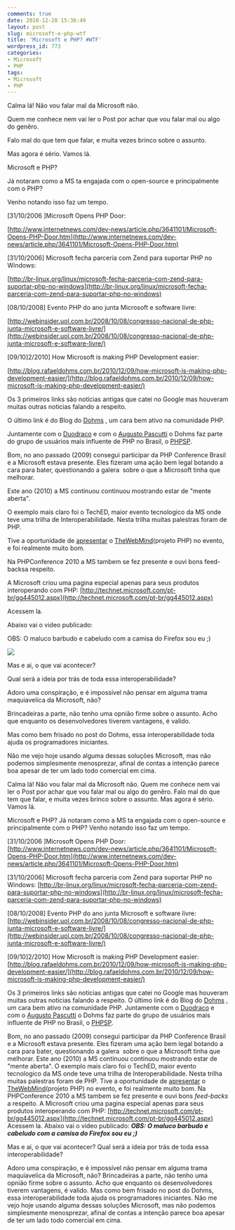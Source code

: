 ```yaml
---
comments: true
date: 2010-12-28 15:36:49
layout: post
slug: microsoft-e-php-wtf
title: 'Microsoft e PHP? #WTF'
wordpress_id: 773
categories:
- Microsoft
- PHP
tags:
- Microsoft
- PHP
---
```








Calma lá! Não vou falar mal da Microsoft não.  

Quem me conhece nem vai ler o Post por achar que vou falar mal ou algo do genêro.  

Falo mal do que tem que falar, e muita vezes brinco sobre o assunto.  

Mas agora é sério. Vamos lá.




Microsoft e PHP?  

Já notaram como a MS ta engajada com o open-source e principalmente com o PHP?  

Venho notando isso faz um tempo.




[31/10/2006 ]Microsoft Opens PHP Door:  

[http://www.internetnews.com/dev-news/article.php/3641101/Microsoft-Opens-PHP-Door.htm](http://www.internetnews.com/dev-news/article.php/3641101/Microsoft-Opens-PHP-Door.htm)




[31/10/2006] Microsoft fecha parceria com Zend para suportar PHP no Windows:  

[http://br-linux.org/linux/microsoft-fecha-parceria-com-zend-para-suportar-php-no-windows](http://br-linux.org/linux/microsoft-fecha-parceria-com-zend-para-suportar-php-no-windows)




[08/10/2008] Evento PHP do ano junta Microsoft e software livre:  

[http://webinsider.uol.com.br/2008/10/08/congresso-nacional-de-php-junta-microsoft-e-software-livre/](http://webinsider.uol.com.br/2008/10/08/congresso-nacional-de-php-junta-microsoft-e-software-livre/)




[09/10]2/2010] How Microsoft is making PHP Development easier:  

[http://blog.rafaeldohms.com.br/2010/12/09/how-microsoft-is-making-php-development-easier/](http://blog.rafaeldohms.com.br/2010/12/09/how-microsoft-is-making-php-development-easier/)




Os 3 primeiros links são notícias antigas que catei no Google mas houveram muitas outras noticias falando a respeito.  

O último link é do Blog do [Dohms](http://twitter.com/rdohms) , um cara bem ativo na comunidade PHP.  

Juntamente com o [Duodraco](http://twitter.com/duodraco) e com o [Augusto Pascutti](http://twitter.com/augustohp) o Dohms faz parte do grupo de usuários mais influente de PHP no Brasil, o [PHPSP](http://www.phpsp.org.br/).




Bom, no ano passado (2009) consegui participar da PHP Conference Brasil e a Microsoft estava presente. Eles fizeram uma ação bem legal botando a cara para bater, questionando a galera  sobre o que a Microsoft tinha que melhorar.  

Este ano (2010) a MS continuou continuou mostrando estar de "mente aberta".  

O exemplo mais claro foi o TechED, maior evento tecnologico da MS onde teve uma trilha de Interoperabilidade. Nesta trilha muitas palestras foram de PHP.  

Tive a oportunidade de [apresentar](http://jaydson.org/criando-aplicacoes-net-com-o-thewebmind) o [TheWebMind](http://thewebmind.org)(projeto PHP) no evento, e foi realmente muito bom.  

Na PHPConference 2010 a MS tambem se fez presente e ouvi bons feed-backsa respeito.  

A Microsoft criou uma pagina especial apenas para seus produtos interoperando com PHP: [http://technet.microsoft.com/pt-br/gg445012.aspx](http://technet.microsoft.com/pt-br/gg445012.aspx)  

Acessem la.  

Abaixo vai o video publicado:  

OBS: O maluco barbudo e cabeludo com a camisa do Firefox sou eu ;)




![](http://jaydson.org/wp-includes/js/tinymce/plugins/media/img/trans.gif)




Mas e ai, o que vai acontecer?  

Qual será a ideia por trás de toda essa interoperabilidade?




Adoro uma conspiração, e é impossível não pensar em alguma trama maquiavelica da Microsoft, não?  

Brincadeiras a parte, não tenho uma opnião firme sobre o assunto. Acho que enquanto os desenvolvedores tiverem vantagens, é valido.  

Mas como bem frisado no post do Dohms, essa interoperabilidade toda ajuda os programadores iniciantes.  

Não me vejo hoje usando alguma dessas soluções Microsoft, mas não podemos simplesmente menosprezar, afinal de contas a intenção parece boa apesar de ter um lado todo comercial em cima.








Calma lá! Não vou falar mal da Microsoft não.
Quem me conhece nem vai ler o Post por achar que vou falar mal ou algo do genêro.
Falo mal do que tem que falar, e muita vezes brinco sobre o assunto.
Mas agora é sério. Vamos lá.

Microsoft e PHP?
Já notaram como a MS ta engajada com o open-source e principalmente com o PHP?
Venho notando isso faz um tempo.<!-- more -->

[31/10/2006 ]Microsoft Opens PHP Door:
[http://www.internetnews.com/dev-news/article.php/3641101/Microsoft-Opens-PHP-Door.htm](http://www.internetnews.com/dev-news/article.php/3641101/Microsoft-Opens-PHP-Door.htm)

[31/10/2006] Microsoft fecha parceria com Zend para suportar PHP no Windows:
[http://br-linux.org/linux/microsoft-fecha-parceria-com-zend-para-suportar-php-no-windows](http://br-linux.org/linux/microsoft-fecha-parceria-com-zend-para-suportar-php-no-windows)

[08/10/2008] Evento PHP do ano junta Microsoft e software livre:
[http://webinsider.uol.com.br/2008/10/08/congresso-nacional-de-php-junta-microsoft-e-software-livre/](http://webinsider.uol.com.br/2008/10/08/congresso-nacional-de-php-junta-microsoft-e-software-livre/)

[09/10]2/2010] How Microsoft is making PHP Development easier:
[http://blog.rafaeldohms.com.br/2010/12/09/how-microsoft-is-making-php-development-easier/](http://blog.rafaeldohms.com.br/2010/12/09/how-microsoft-is-making-php-development-easier/)

Os 3 primeiros links são notícias antigas que catei no Google mas houveram muitas outras noticias falando a respeito.
O último link é do Blog do [Dohms](http://twitter.com/rdohms) , um cara bem ativo na comunidade PHP.
Juntamente com o [Duodraco](http://twitter.com/duodraco) e com o [Augusto Pascutti](http://twitter.com/augustohp) o Dohms faz parte do grupo de usuários mais influente de PHP no Brasil, o [PHPSP](http://www.phpsp.org.br/).

Bom, no ano passado (2009) consegui participar da PHP Conference Brasil e a Microsoft estava presente. Eles fizeram uma ação bem legal botando a cara para bater, questionando a galera  sobre o que a Microsoft tinha que melhorar.
Este ano (2010) a MS continuou continuou mostrando estar de "mente aberta".
O exemplo mais claro foi o TechED, maior evento tecnologico da MS onde teve uma trilha de Interoperabilidade. Nesta trilha muitas palestras foram de PHP.
Tive a oportunidade de [apresentar](http://jaydson.org/criando-aplicacoes-net-com-o-thewebmind) o [TheWebMind](http://thewebmind.org)(projeto PHP) no evento, e foi realmente muito bom.
Na PHPConference 2010 a MS tambem se fez presente e ouvi bons _feed-backs_ a respeito.
A Microsoft criou uma pagina especial apenas para seus produtos interoperando com PHP: [http://technet.microsoft.com/pt-br/gg445012.aspx](http://technet.microsoft.com/pt-br/gg445012.aspx)
Acessem la.
Abaixo vai o video publicado:
_**OBS: O maluco barbudo e cabeludo com a camisa do Firefox sou eu ;)**_



Mas e ai, o que vai acontecer?
Qual será a ideia por trás de toda essa interoperabilidade?

Adoro uma conspiração, e é impossível não pensar em alguma trama maquiavelica da Microsoft, não?
Brincadeiras a parte, não tenho uma opnião firme sobre o assunto. Acho  que enquanto os desenvolvedores tiverem vantagens, é valido.
Mas como bem frisado no post do Dohms, essa interoperabilidade toda ajuda os programadores iniciantes.
Não me vejo hoje usando alguma dessas soluções Microsoft, mas não  podemos simplesmente menosprezar, afinal de contas a intenção parece boa apesar de  ter um lado todo comercial em cima.
